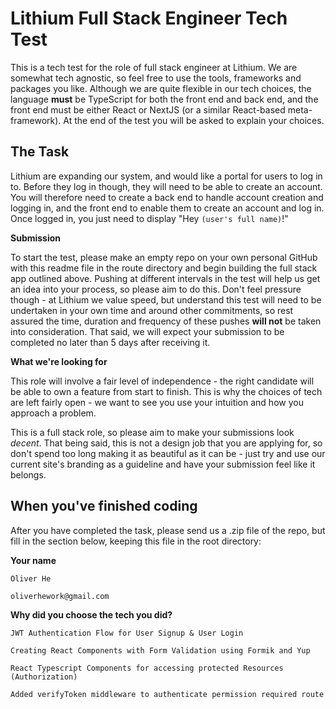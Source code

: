 # **Lithium Full Stack Engineer Tech Test**

This is a tech test for the role of full stack engineer at Lithium. We are somewhat tech agnostic, so feel free to use the tools, frameworks and packages you like. Although we are quite flexible in our tech choices, the language **must** be TypeScript for both the front end and back end, and the front end must be either React or NextJS (or a similar React-based meta-framework). At the end of the test you will be asked to explain your choices. 

## The Task

Lithium are expanding our system, and would like a portal for users to log in to. Before they log in though, they will need to be able to create an account. You will therefore need to create a back end to handle account creation and logging in, and the front end to enable them to create an account and log in. Once logged in, you just need to display "Hey `(user's full name)`!"

**Submission**

To start the test, please make an empty repo on your own personal GitHub with this readme file in the route directory and begin building the full stack app outlined above. Pushing at different intervals in the test will help us get an idea into your process, so please aim to do this. Don't feel pressure though - at Lithium we value speed, but understand this test will need to be undertaken in your own time and around other commitments, so rest assured the time, duration and frequency of these pushes **will not** be taken into consideration. That said, we will expect your submission to be completed no later than 5 days after receiving it.  

**What we're looking for**

This role will involve a fair level of independence - the right candidate will be able to own a feature from start to finish. This is why the choices of tech are left fairly open - we want to see you use your intuition and how you approach a problem. 

This is a full stack role, so please aim to make your submissions look *decent*. That being said, this is not a design job that you are applying for, so don't spend too long making it as beautiful as it can be - just try and use our current site's branding as a guideline and have your submission feel like it belongs. 

## When you've finished coding

After you have completed the task, please send us a .zip file of the repo, but fill in the section below, keeping this file in the root directory:

**Your name**

`Oliver He`

`oliverhework@gmail.com`

**Why did you choose the tech you did?**

`JWT Authentication Flow for User Signup & User Login`

`Creating React Components with Form Validation using Formik and Yup`

`React Typescript Components for accessing protected Resources (Authorization)`

`Added verifyToken middleware to authenticate permission required route`